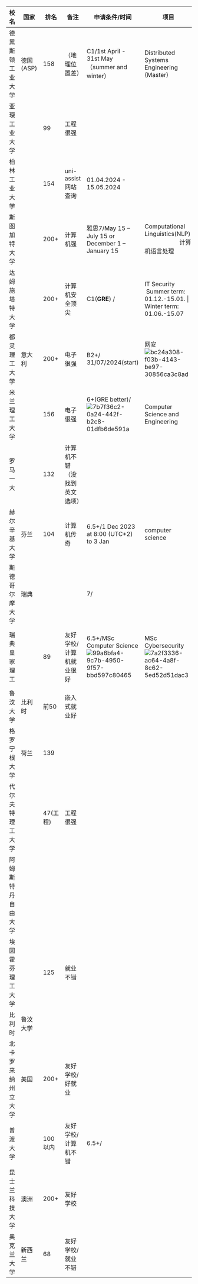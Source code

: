 | 校名        | 国家      | 排名     | 备注             | 申请条件/时间                                                                                                                                                | 项目                                                                                                                                                                       | 项目                                                                                                                                                | 项目                                                                                                                                                                           |
| --------- | ------- | ------ | -------------- | ------------------------------------------------------------------------------------------------------------------------------------------------------ | ------------------------------------------------------------------------------------------------------------------------------------------------------------------------ | ------------------------------------------------------------------------------------------------------------------------------------------------- | ---------------------------------------------------------------------------------------------------------------------------------------------------------------------------- |
| 德累斯顿工业大学  | 德国(ASP) | 158    | （地理位置差）        | C1/1st April - 31st May（summer and winter）                                                                                                             | Distributed Systems Engineering (Master)                                                                                                                                 | Computational Modeling and Simulation (Master)                                                                                                    |                                                                                                                                                                              |
| 亚琛工业大学    |         | 99     | 工程很强           |                                                                                                                                                        |                                                                                                                                                                          |                                                                                                                                                   |                                                                                                                                                                              |
| 柏林工业大学    |         | 154    | uni-assist网站查询 | 01.04.2024 - 15.05.2024                                                                                                                                |                                                                                                                                                                          |                                                                                                                                                   |                                                                                                                                                                              |
| 斯图加特大学    |         | 200+   | 计算机强           | 雅思7/May 15 – July 15 or December 1 – January 15                                                                                                        | Computational Linguistics(NLP)                        计算机语言处理                                                                                                            | msc计算机科学硕士                                                                                                                                        | msIT 信息科学(November 15 – February 15)                                                                                                                                         |
| 达姆施塔特大学   |         | 200+   | 计算机安全顶尖        | C1(**GRE**) /                                                                                                                                          | IT Security   Summer term: 01.12.-15.01. \| Winter term: 01.06.-15.07                                                                                                    | Artificial Intelligence and Machine Learning2024 年 6 月 1 日 – 2024 年 7 月 15 日*                                                                     | 计算机科学2024 年 6 月 1 日 – 2024 年 7 月 15 日*                                                                                                                                       |
| 都灵理工大学    | 意大利     | 200+   | 电子很强           | B2+/  31/07/2024(start)                                                                                                                                | 网安<img src="file:///C:/Users/Wangfeng/Pictures/Typedown/bc24a308-f03b-4143-be97-30856ca3c8ad.png" title="" alt="bc24a308-f03b-4143-be97-30856ca3c8ad" data-align="left"> | 数据科学![5280a1d5-fdf2-4350-956e-a51439ab78cd](file:///C:/Users/Wangfeng/Pictures/Typedown/5280a1d5-fdf2-4350-956e-a51439ab78cd.png)                 | 计算机工程![35406d5a-aadd-478d-b46c-c4476a029e58](file:///C:/Users/Wangfeng/Pictures/Typedown/35406d5a-aadd-478d-b46c-c4476a029e58.png)                                           |
| 米兰理工大学    |         | 156    | 电子很强           | 6+(GRE better)/![7b7f36c2-0a24-442f-b2c8-01dfb6de591a](file:///C:/Users/Wangfeng/Pictures/Typedown/7b7f36c2-0a24-442f-b2c8-01dfb6de591a.png)           | Computer Science and Engineering                                                                                                                                         | High Performance Computing Engineering                                                                                                            | Cyber Risk Strategy and Governance                                                                                                                                           |
| 罗马一大      |         | 132    | 计算机不错（没找到英文选项） |                                                                                                                                                        |                                                                                                                                                                          |                                                                                                                                                   |                                                                                                                                                                              |
| 赫尔辛基大学    | 芬兰      | 104    | 计算机传奇          | 6.5+/1 Dec 2023 at 8:00 (UTC+2) to 3 Jan                                                                                                               | computer science                                                                                                                                                         | data science                                                                                                                                      |                                                                                                                                                                              |
| 斯德哥尔摩大学   | 瑞典      |        |                | 7/                                                                                                                                                     |                                                                                                                                                                          |                                                                                                                                                   |                                                                                                                                                                              |
| 瑞典皇家理工    |         | 89     | 友好学校/计算机就业很好   | 6.5+/MSc Computer Science![99a6bfa4-9c7b-4950-9f57-bbd597c80465](file:///C:/Users/Wangfeng/Pictures/Typedown/99a6bfa4-9c7b-4950-9f57-bbd597c80465.png) | MSc Cybersecurity![7a2f3336-ac64-4a8f-8c62-5ed52d51dac3](file:///C:/Users/Wangfeng/Pictures/Typedown/7a2f3336-ac64-4a8f-8c62-5ed52d51dac3.png)                           | MSc Embedded Systems![795f7cb0-8ef2-4016-a048-9a01fb432149](file:///C:/Users/Wangfeng/Pictures/Typedown/795f7cb0-8ef2-4016-a048-9a01fb432149.png) | MSc Software Engineering of Distributed Systems![a78a0824-59ca-48ad-a7c7-ae90ec5ab09d](file:///C:/Users/Wangfeng/Pictures/Typedown/a78a0824-59ca-48ad-a7c7-ae90ec5ab09d.png) |
| 鲁汶大学      | 比利时     | 前50    | 嵌入式就业好         |                                                                                                                                                        |                                                                                                                                                                          |                                                                                                                                                   |                                                                                                                                                                              |
| 格罗宁根大学    | 荷兰      | 139    |                |                                                                                                                                                        |                                                                                                                                                                          |                                                                                                                                                   |                                                                                                                                                                              |
| 代尔夫特理工大学  |         | 47(工程) | 工程很强           |                                                                                                                                                        |                                                                                                                                                                          |                                                                                                                                                   |                                                                                                                                                                              |
| 阿姆斯特丹自由大学 |         |        |                |                                                                                                                                                        |                                                                                                                                                                          |                                                                                                                                                   |                                                                                                                                                                              |
| 埃因霍芬理工大学  |         | 125    | 就业不错           |                                                                                                                                                        |                                                                                                                                                                          |                                                                                                                                                   |                                                                                                                                                                              |
| 比利时       | 鲁汶大学    |        |                |                                                                                                                                                        |                                                                                                                                                                          |                                                                                                                                                   |                                                                                                                                                                              |
| 北卡罗来纳州立大学 | 美国      | 200+   | 友好学校/好就业       |                                                                                                                            |                                                                                                                                                                          |                                                                                                                                                   |                                                                                                                                                                              |
| 普渡大学      |         | 100以内  | 友好学校/计算机不错     | 6.5+/                                                                                                                                                  |                                                                                                                                                                          |                                                                                                                                                   |                                                                                                                                                                              |
| 昆士兰科技大学   | 澳洲      | 200+   | 友好学校           |                                                                                                                                                        |                                                                                                                                                                          |                                                                                                                                                   |                                                                                                                                                                              |
| 奥克兰大学     | 新西兰     | 68     | 友好学校/就业不错      |                                                                                                                                                        |                                                                                                                                                                          |                                                                                                                                                   |                                                                                                                                                                              |
